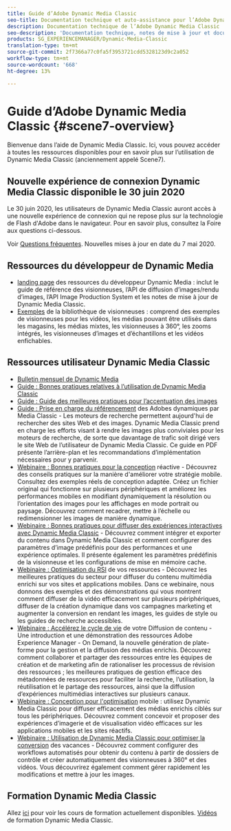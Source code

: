 ```yaml
---
title: Guide d’Adobe Dynamic Media Classic
seo-title: Documentation technique et auto-assistance pour l’Adobe Dynamic Media Classic
description: Documentation technique de l’Adobe Dynamic Media Classic
seo-description: 'Documentation technique, notes de mise à jour et documents d’aide autonome pour l’Adobe Dynamic Media Classic, anciennement Scene7 '
products: SG_EXPERIENCEMANAGER/Dynamic-Media-Classic
translation-type: tm+mt
source-git-commit: 2f7366a77c0fa5f3953721cdd5328123d9c2a052
workflow-type: tm+mt
source-wordcount: '668'
ht-degree: 13%

---
```



# Guide d’Adobe Dynamic Media Classic {#scene7-overview}

Bienvenue dans l’aide de Dynamic Media Classic. Ici, vous pouvez accéder à toutes les ressources disponibles pour en savoir plus sur l’utilisation de Dynamic Media Classic (anciennement appelé Scene7).

## Nouvelle expérience de connexion Dynamic Media Classic disponible le 30 juin 2020

Le 30 juin 2020, les utilisateurs de Dynamic Media Classic auront accès à une nouvelle expérience de connexion qui ne repose plus sur la technologie de Flash d&#39;Adobe dans le navigateur. Pour en savoir plus, consultez la Foire aux questions ci-dessous.

Voir [Questions fréquentes](new-ui-2020.md). Nouvelles mises à jour en date du 7 mai 2020.

## Ressources du développeur de Dynamic Media

* [landing page](https://experienceleague.adobe.com/docs/dynamic-media-developer-resources/landing/home.html)  des ressources du développeur Dynamic Media : inclut le guide de référence des visionneuses, l’API de diffusion d’images/rendu d’images, l’API Image Production System et les notes de mise à jour de Dynamic Media Classic.
* [Exemples](https://landing.adobe.com/en/na/dynamic-media/ctir-2755/live-demos.html)  de la bibliothèque de visionneuses : comprend des exemples de visionneuses pour les vidéos, les médias pouvant être utilisés dans les magasins, les médias mixtes, les visionneuses à 360°, les zooms intégrés, les visionneuses d’images et d’échantillons et les vidéos enfichables.

## Ressources utilisateur Dynamic Media Classic

* [Bulletin mensuel de Dynamic Media](dynamic-media-newsletter.md)
* [Guide : Bonnes pratiques relatives à l’utilisation de Dynamic Media Classic](https://www.adobe.com/content/dam/www/us/en/marketing/experience-manager-assets/dynamic-media/adobe-dynamic-media-classic-best-practices-guide.pdf)
* [Guide : Guide des meilleures pratiques pour l’accentuation des images](/help/assets/s7_sharpening_images.pdf)
* [Guide : Prise en charge du référencement](/help/assets/s7_seo.pdf)  des Adobes dynamiques par Media Classic - Les moteurs de recherche permettent aujourd&#39;hui de rechercher des sites Web et des images. Dynamic Media Classic prend en charge les efforts visant à rendre les images plus conviviales pour les moteurs de recherche, de sorte que davantage de trafic soit dirigé vers le site Web de l’utilisateur de Dynamic Media Classic. Ce guide en PDF présente l’arrière-plan et les recommandations d’implémentation nécessaires pour y parvenir.
* [Webinaire : Bonnes pratiques pour la conception](http://offers.adobe.com/en/na/marketing/landings/_40458_responsive_design_live_on_demand_webinar.html)  réactive - Découvrez des conseils pratiques sur la manière d&#39;améliorer votre stratégie mobile. Consultez des exemples réels de conception adaptée. Créez un fichier original qui fonctionne sur plusieurs périphériques et améliorez les performances mobiles en modifiant dynamiquement la résolution ou l’orientation des images pour les affichages en mode portrait ou paysage. Découvrez comment recadrer, mettre à l’échelle ou redimensionner les images de manière dynamique.
* [Webinaire : Bonnes pratiques pour diffuser des expériences interactives avec Dynamic Media Classic](http://seminars.adobeconnect.com/p7wb8ej3u6d/)  - Découvrez comment intégrer et exporter du contenu dans Dynamic Media Classic et comment configurer des paramètres d’image prédéfinis pour des performances et une expérience optimales. Il présente également les paramètres prédéfinis de la visionneuse et les configurations de mise en mémoire cache.
* [Webinaire : Optimisation du RSI](https://adobecustomersuccess.adobeconnect.com/p5ar3hfrrec/?launcher=false&amp;fcsContent=true&amp;pbMode=normal&amp;proto=true)  de vos ressources - Découvrez les meilleures pratiques du secteur pour diffuser du contenu multimédia enrichi sur vos sites et applications mobiles. Dans ce webinaire, nous donnons des exemples et des démonstrations qui vous montrent comment diffuser de la vidéo efficacement sur plusieurs périphériques, diffuser de la création dynamique dans vos campagnes marketing et augmenter la conversion en rendant les images, les guides de style ou les guides de recherche accessibles.
* [Webinaire : Accélérez le cycle de vie](https://adobecustomersuccess.adobeconnect.com/p88ducm9pqv/)  de votre Diffusion de contenu - Une introduction et une démonstration des ressources Adobe Experience Manager - On Demand, la nouvelle génération de plate-forme pour la gestion et la diffusion des médias enrichis. Découvrez comment collaborer et partager des ressources entre les équipes de création et de marketing afin de rationaliser les processus de révision des ressources ; les meilleures pratiques de gestion efficace des métadonnées de ressources pour faciliter la recherche, l’utilisation, la réutilisation et le partage des ressources, ainsi que la diffusion d’expériences multimédias interactives sur plusieurs canaux.
* [Webinaire : Conception pour l&#39;optimisation](https://adobecustomersuccess.adobeconnect.com/p6oqd3wydif/?launcher=false&amp;fcsContent=true&amp;pbMode=normal&amp;proto=true)  mobile : utilisez Dynamic Media Classic pour diffuser efficacement des médias enrichis ciblés sur tous les périphériques. Découvrez comment concevoir et proposer des expériences d’imagerie et de visualisation vidéo efficaces sur les applications mobiles et les sites réactifs.
* [Webinaire : Utilisation de Dynamic Media Classic pour optimiser la conversion](https://adobecustomersuccess.adobeconnect.com/p32n1yr85c9/?proto=true)  des vacances - Découvrez comment configurer des workflows automatisés pour obtenir du contenu à partir de dossiers de contrôle et créer automatiquement des visionneuses à 360° et des vidéos. Vous découvrirez également comment gérer rapidement les modifications et mettre à jour les images.

## Formation Dynamic Media Classic

Allez [ici](http://training.adobe.com/training/courses.html#product=adobe-scene7) pour voir les cours de formation actuellement disponibles.
[Vidéos](/help/training-videos.md) de formation Dynamic Media Classic.
